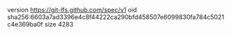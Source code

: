 version https://git-lfs.github.com/spec/v1
oid sha256:6603a7ad3396e4c8f44222ca290bfd458507e6099830fa784c5021c4e369ba0f
size 4283
